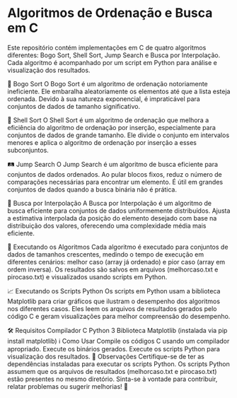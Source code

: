# Algoritmos de Ordenação e Busca em C
Este repositório contém implementações em C de quatro algoritmos diferentes: Bogo Sort, Shell Sort, Jump Search e Busca por Interpolação. Cada algoritmo é acompanhado por um script em Python para análise e visualização dos resultados.

🌟 Bogo Sort
O Bogo Sort é um algoritmo de ordenação notoriamente ineficiente. Ele embaralha aleatoriamente os elementos até que a lista esteja ordenada. Devido à sua natureza exponencial, é impraticável para conjuntos de dados de tamanho significativo.

🐚 Shell Sort
O Shell Sort é um algoritmo de ordenação que melhora a eficiência do algoritmo de ordenação por inserção, especialmente para conjuntos de dados de grande tamanho. Ele divide o conjunto em intervalos menores e aplica o algoritmo de ordenação por inserção a esses subconjuntos.

🛤️ Jump Search
O Jump Search é um algoritmo de busca eficiente para conjuntos de dados ordenados. Ao pular blocos fixos, reduz o número de comparações necessárias para encontrar um elemento. É útil em grandes conjuntos de dados quando a busca binária não é prática.

🎯 Busca por Interpolação
A Busca por Interpolação é um algoritmo de busca eficiente para conjuntos de dados uniformemente distribuídos. Ajusta a estimativa interpolada da posição do elemento desejado com base na distribuição dos valores, oferecendo uma complexidade média mais eficiente.

🚀 Executando os Algoritmos
Cada algoritmo é executado para conjuntos de dados de tamanhos crescentes, medindo o tempo de execução em diferentes cenários: melhor caso (array já ordenado) e pior caso (array em ordem inversa). Os resultados são salvos em arquivos (melhorcaso.txt e pirocaso.txt) e visualizados usando scripts em Python.

📈 Executando os Scripts Python
Os scripts em Python usam a biblioteca Matplotlib para criar gráficos que ilustram o desempenho dos algoritmos nos diferentes casos. Eles leem os arquivos de resultados gerados pelo código C e geram visualizações para melhor compreensão do desempenho.

🛠️ Requisitos
Compilador C
Python 3
Biblioteca Matplotlib (instalada via pip install matplotlib)
ℹ️ Como Usar
Compile os códigos C usando um compilador apropriado.
Execute os binários gerados.
Execute os scripts Python para visualização dos resultados.
📌 Observações
Certifique-se de ter as dependências instaladas para executar os scripts Python.
Os scripts Python assumem que os arquivos de resultados (melhorcaso.txt e pirocaso.txt) estão presentes no mesmo diretório.
Sinta-se à vontade para contribuir, relatar problemas ou sugerir melhorias! 🚀

